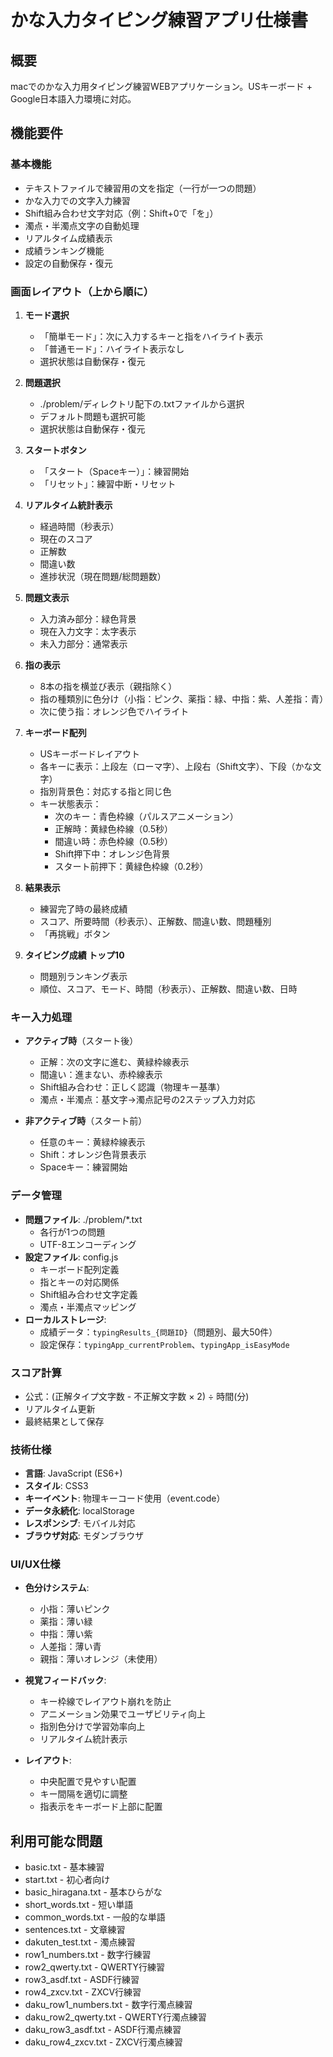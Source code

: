 # かな入力タイピング練習アプリ仕様書

## 概要
macでのかな入力用タイピング練習WEBアプリケーション。USキーボード + Google日本語入力環境に対応。

## 機能要件

### 基本機能
- テキストファイルで練習用の文を指定（一行が一つの問題）
- かな入力での文字入力練習
- Shift組み合わせ文字対応（例：Shift+0で「を」）
- 濁点・半濁点文字の自動処理
- リアルタイム成績表示
- 成績ランキング機能
- 設定の自動保存・復元

### 画面レイアウト（上から順に）
1. **モード選択**
   - 「簡単モード」：次に入力するキーと指をハイライト表示
   - 「普通モード」：ハイライト表示なし
   - 選択状態は自動保存・復元

2. **問題選択**
   - ./problem/ディレクトリ配下の.txtファイルから選択
   - デフォルト問題も選択可能
   - 選択状態は自動保存・復元

3. **スタートボタン**
   - 「スタート（Spaceキー）」：練習開始
   - 「リセット」：練習中断・リセット

4. **リアルタイム統計表示**
   - 経過時間（秒表示）
   - 現在のスコア
   - 正解数
   - 間違い数
   - 進捗状況（現在問題/総問題数）

5. **問題文表示**
   - 入力済み部分：緑色背景
   - 現在入力文字：太字表示
   - 未入力部分：通常表示

6. **指の表示**
   - 8本の指を横並び表示（親指除く）
   - 指の種類別に色分け（小指：ピンク、薬指：緑、中指：紫、人差指：青）
   - 次に使う指：オレンジ色でハイライト

7. **キーボード配列**
   - USキーボードレイアウト
   - 各キーに表示：上段左（ローマ字）、上段右（Shift文字）、下段（かな文字）
   - 指別背景色：対応する指と同じ色
   - キー状態表示：
     - 次のキー：青色枠線（パルスアニメーション）
     - 正解時：黄緑色枠線（0.5秒）
     - 間違い時：赤色枠線（0.5秒）
     - Shift押下中：オレンジ色背景
     - スタート前押下：黄緑色枠線（0.2秒）

8. **結果表示**
   - 練習完了時の最終成績
   - スコア、所要時間（秒表示）、正解数、間違い数、問題種別
   - 「再挑戦」ボタン

9. **タイピング成績 トップ10**
   - 問題別ランキング表示
   - 順位、スコア、モード、時間（秒表示）、正解数、間違い数、日時

### キー入力処理
- **アクティブ時**（スタート後）
  - 正解：次の文字に進む、黄緑枠線表示
  - 間違い：進まない、赤枠線表示
  - Shift組み合わせ：正しく認識（物理キー基準）
  - 濁点・半濁点：基文字→濁点記号の2ステップ入力対応

- **非アクティブ時**（スタート前）
  - 任意のキー：黄緑枠線表示
  - Shift：オレンジ色背景表示
  - Spaceキー：練習開始

### データ管理
- **問題ファイル**: ./problem/*.txt
  - 各行が1つの問題
  - UTF-8エンコーディング
- **設定ファイル**: config.js
  - キーボード配列定義
  - 指とキーの対応関係
  - Shift組み合わせ文字定義
  - 濁点・半濁点マッピング
- **ローカルストレージ**:
  - 成績データ：`typingResults_{問題ID}`（問題別、最大50件）
  - 設定保存：`typingApp_currentProblem`、`typingApp_isEasyMode`

### スコア計算
- 公式：(正解タイプ文字数 - 不正解文字数 × 2) ÷ 時間(分)
- リアルタイム更新
- 最終結果として保存

### 技術仕様
- **言語**: JavaScript (ES6+)
- **スタイル**: CSS3
- **キーイベント**: 物理キーコード使用（event.code）
- **データ永続化**: localStorage
- **レスポンシブ**: モバイル対応
- **ブラウザ対応**: モダンブラウザ

### UI/UX仕様
- **色分けシステム**:
  - 小指：薄いピンク
  - 薬指：薄い緑
  - 中指：薄い紫
  - 人差指：薄い青
  - 親指：薄いオレンジ（未使用）

- **視覚フィードバック**:
  - キー枠線でレイアウト崩れを防止
  - アニメーション効果でユーザビリティ向上
  - 指別色分けで学習効率向上
  - リアルタイム統計表示

- **レイアウト**:
  - 中央配置で見やすい配置
  - キー間隔を適切に調整
  - 指表示をキーボード上部に配置

## 利用可能な問題
- basic.txt - 基本練習
- start.txt - 初心者向け
- basic_hiragana.txt - 基本ひらがな
- short_words.txt - 短い単語
- common_words.txt - 一般的な単語
- sentences.txt - 文章練習
- dakuten_test.txt - 濁点練習
- row1_numbers.txt - 数字行練習
- row2_qwerty.txt - QWERTY行練習
- row3_asdf.txt - ASDF行練習
- row4_zxcv.txt - ZXCV行練習
- daku_row1_numbers.txt - 数字行濁点練習
- daku_row2_qwerty.txt - QWERTY行濁点練習
- daku_row3_asdf.txt - ASDF行濁点練習
- daku_row4_zxcv.txt - ZXCV行濁点練習